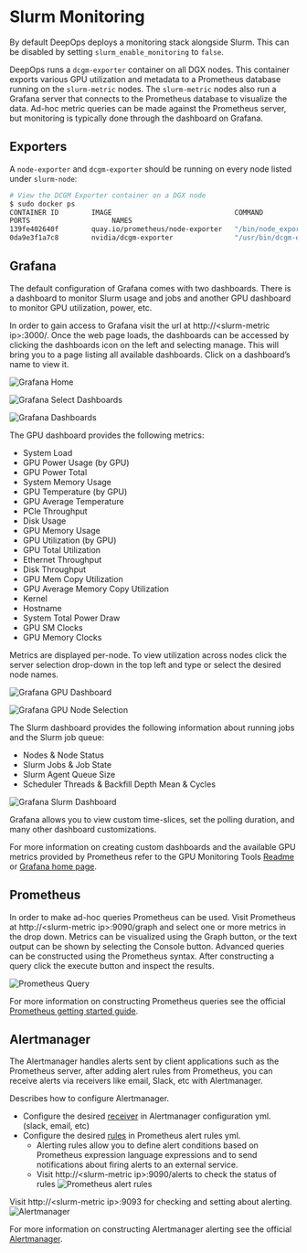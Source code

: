 # Slurm Monitoring

By default DeepOps deploys a monitoring stack alongside Slurm. This can be disabled by setting `slurm_enable_monitoring` to `false`.


DeepOps runs a `dcgm-exporter` container on all DGX nodes. This container exports various GPU utilization and metadata to a Prometheus database running on the `slurm-metric` nodes. The `slurm-metric` nodes also run a Grafana server that connects to the Prometheus database to visualize the data. Ad-hoc metric queries can be made against the Prometheus server, but monitoring is typically done through the dashboard on Grafana.


## Exporters

A `node-exporter` and `dcgm-exporter` should be running on every node listed under `slurm-node`:

```sh
# View the DCGM Exporter container on a DGX node
$ sudo docker ps
CONTAINER ID        IMAGE                              COMMAND                  CREATED             STATUS
PORTS                    NAMES
139fe402640f        quay.io/prometheus/node-exporter   "/bin/node_exporter …"   56 minutes ago      Up 56 minutes                                docker.node-exporter.service
0da9e3f1a7c8        nvidia/dcgm-exporter               "/usr/bin/dcgm-expor…"   56 minutes ago      Up 56 minutes       0.0.0.0:9400->9400/tcp   docker.dcgm-exporter.service
```

## Grafana

The default configuration of Grafana comes with two dashboards. There is a dashboard to monitor Slurm usage and jobs and another GPU dashboard to monitor GPU utilization, power, etc.

In order to gain access to Grafana visit the url at http://\<slurm-metric ip\>:3000/. Once the web page loads, the dashboards can be accessed by clicking the dashboards icon on the left and selecting manage. This will bring you to a page listing all available dashboards. Click on a dashboard’s name to view it.

![Grafana Home](../img/slurm_monitoring_grafana01.png)

![Grafana Select Dashboards](../img/slurm_monitoring_grafana02.png)

![Grafana Dashboards](../img/slurm_monitoring_grafana03.png)

The GPU dashboard provides the following metrics:

* System Load
* GPU Power Usage (by GPU)
* GPU Power Total
* System Memory Usage
* GPU Temperature (by GPU)
* GPU Average Temperature
* PCIe Throughput
* Disk Usage
* GPU Memory Usage
* GPU Utilization (by GPU)
* GPU Total Utilization
* Ethernet Throughput
* Disk Throughput
* GPU Mem Copy Utilization
* GPU Average Memory Copy Utilization
* Kernel
* Hostname
* System Total Power Draw
* GPU SM Clocks
* GPU Memory Clocks

Metrics are displayed per-node. To view utilization across nodes click the server selection drop-down in the top left and type or select the desired node names.

![Grafana GPU Dashboard](../img/slurm_monitoring_grafana04.png)

![Grafana GPU Node Selection](../img/slurm_monitoring_grafana05.png)

The Slurm dashboard provides the following information about running jobs and the Slurm job queue:
* Nodes & Node Status
* Slurm Jobs & Job State
* Slurm Agent Queue Size
* Scheduler Threads & Backfill Depth Mean & Cycles

![Grafana Slurm Dashboard](../img/slurm_monitoring_grafana06.png)

Grafana allows you to view custom time-slices, set the polling duration, and many other dashboard customizations.

For more information on creating custom dashboards and the available GPU metrics provided by Prometheus refer to the GPU Monitoring Tools [Readme](https://github.com/NVIDIA/gpu-monitoring-tools) or [Grafana home page](https://grafana.com/).

## Prometheus

In order to make ad-hoc queries Prometheus can be used. Visit Prometheus at http://\<slurm-metric ip\>:9090/graph and select one or more metrics in the drop down. Metrics can be visualized using the Graph button, or the text output can be shown by selecting the Console button. Advanced queries can be constructed using the Prometheus syntax. After constructing a query click the execute button and inspect the results.

![Prometheus Query](../img/slurm_monitoring_prometheus01.png)

For more information on constructing Prometheus queries see the official [Prometheus getting started guide](https://prometheus.io/docs/prometheus/latest/querying/basics/).

## Alertmanager

The Alertmanager handles alerts sent by client applications such as the Prometheus server, after adding alert rules from Prometheus, you can receive alerts via receivers like email, Slack, etc with Alertmanager.

Describes how to configure Alertmanager.

* Configure the desired [receiver](https://prometheus.io/docs/alerting/latest/configuration/#receiver) in Alertmanager configuration yml. (slack, email, etc)
* Configure the desired [rules](https://prometheus.io/docs/prometheus/latest/configuration/alerting_rules/) in Prometheus alert rules yml.
  * Alerting rules allow you to define alert conditions based on Prometheus expression language expressions and to send notifications about firing alerts to an external service.
  * Visit http://\<slurm-metric ip\>:9090/alerts to check the status of rules 
  ![Prometheus alert rules](../img/slurm_monitoring_alertmanager01.png)

Visit http://\<slurm-metric ip\>:9093 for checking and setting about alerting.
![Alertmanager](../img/slurm_monitoring_alertmanager02.png)

For more information on constructing Alertmanager alerting see the official [Alertmanager](https://prometheus.io/docs/alerting/latest/alertmanager/).